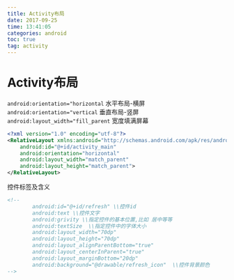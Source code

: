 ```yaml
---
title: Activity布局
date: 2017-09-25
time: 13:41:05
categories: android
toc: true
tag: activity
---
```

</p>

# Activity布局
`android:orientation="horizontal`  水平布局-横屏
`android:orientation="vertical`    垂直布局-竖屏
`android:layout_width="fill_parent`  宽度填满屏幕

```xml
<?xml version="1.0" encoding="utf-8"?>
<RelativeLayout xmlns:android="http://schemas.android.com/apk/res/android"
    android:id="@+id/activity_main"
    android:orientation="horizontal"
    android:layout_width="match_parent"
    android:layout_height="match_parent">
</RelativeLayout>
```

控件标签及含义

```xml
<!--
        android:id="@+id/refresh" \\控件id
        android:text \\控件文字
        android:grivity \\指定控件的基本位置,比如 居中等等
        android:textSize  \\指定控件中的字体大小
        android:layout_width="70dp"
        android:layout_height="70dp"
        android:layout_alignParentBottom="true"
        android:layout_centerInParent="true"
        android:layout_marginBottom="20dp"
        android:background="@drawable/refresh_icon"  \\控件背景颜色
-->
```